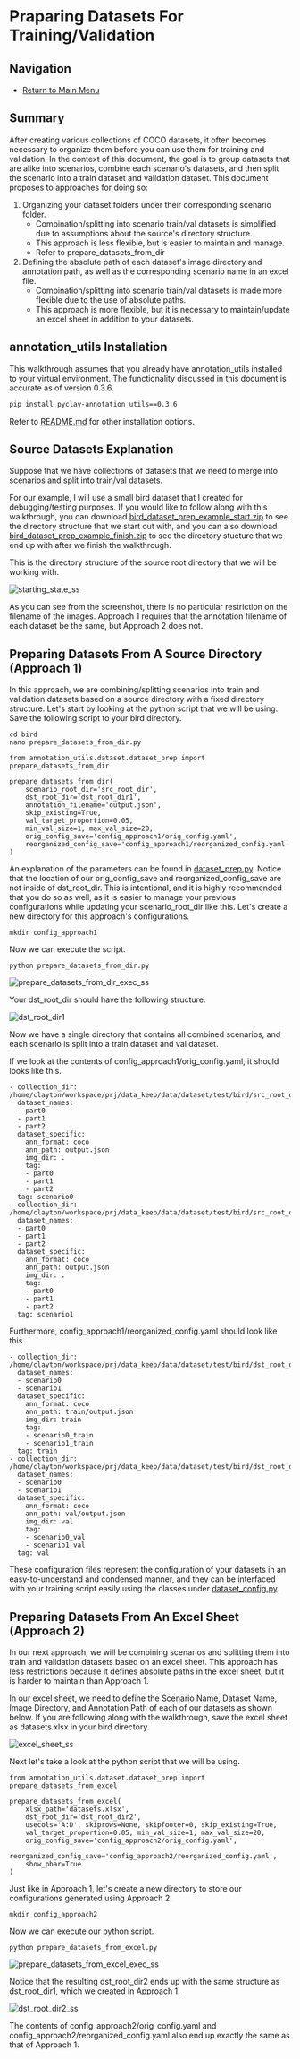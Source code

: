 # Praparing Datasets For Training/Validation
## Navigation
* [Return to Main Menu](../README.md)

## Summary
After creating various collections of COCO datasets, it often becomes necessary to organize them before you can use them for training and validation.
In the context of this document, the goal is to group datasets that are alike into scenarios, combine each scenario's datasets, and then split the scenario into a train dataset and validation dataset.
This document proposes to approaches for doing so:
1. Organizing your dataset folders under their corresponding scenario folder.
    * Combination/splitting into scenario train/val datasets is simplified due to assumptions about the source's directory structure.
    * This approach is less flexible, but is easier to maintain and manage.
    * Refer to prepare_datasets_from_dir
2. Defining the absolute path of each dataset's image directory and annotation path, as well as the corresponding scenario name in an excel file.
    * Combination/splitting into scenario train/val datasets is made more flexible due to the use of absolute paths.
    * This approach is more flexible, but it is necessary to maintain/update an excel sheet in addition to your datasets.

## annotation_utils Installation
This walkthrough assumes that you already have annotation_utils installed to your virtual environment.
The functionality discussed in this document is accurate as of version 0.3.6.

```bash
pip install pyclay-annotation_utils==0.3.6
```

Refer to [README.md](../README.md) for other installation options.

## Source Datasets Explanation
Suppose that we have collections of datasets that we need to merge into scenarios and split into train/val datasets.

For our example, I will use a small bird dataset that I created for debugging/testing purposes.
If you would like to follow along with this walkthrough, you can download [bird_dataset_prep_example_start.zip](https://drive.google.com/file/d/1-3bml3EUhT5l14Z9g3TrGjK_DzBV0QBM/view?usp=sharing) to see the directory structure that we start out with, and you can also download [bird_dataset_prep_example_finish.zip](https://drive.google.com/file/d/13ya1xxbxzmdiVz9_ITKOON65ygdcaQhq/view?usp=sharing) to see the directory stucture that we end up with after we finish the walkthrough.

This is the directory structure of the source root directory that we will be working with.

![starting_state_ss](https://i.imgur.com/0WpZYmY.png)

As you can see from the screenshot, there is no particular restriction on the filename of the images.
Approach 1 requires that the annotation filename of each dataset be the same, but Approach 2 does not.

## Preparing Datasets From A Source Directory (Approach 1)
In this approach, we are combining/splitting scenarios into train and validation datasets based on a source directory with a fixed directory structure.
Let's start by looking at the python script that we will be using.
Save the following script to your bird directory.
```bash=
cd bird
nano prepare_datasets_from_dir.py
```

```python=
from annotation_utils.dataset.dataset_prep import prepare_datasets_from_dir

prepare_datasets_from_dir(
    scenario_root_dir='src_root_dir',
    dst_root_dir='dst_root_dir1',
    annotation_filename='output.json',
    skip_existing=True,
    val_target_proportion=0.05,
    min_val_size=1, max_val_size=20,
    orig_config_save='config_approach1/orig_config.yaml',
    reorganized_config_save='config_approach1/reorganized_config.yaml'
)
```

An explanation of the parameters can be found in [dataset_prep.py](../annotation_utils/dataset/dataset_prep.py).
Notice that the location of our orig_config_save and reorganized_config_save are not inside of dst_root_dir. This is intentional, and it is highly recommended that you do so as well, as it is easier to manage your previous configurations while updating your scenario_root_dir like this.
Let's create a new directory for this approach's configurations.
```bash=
mkdir config_approach1
```
Now we can execute the script.
```bash=
python prepare_datasets_from_dir.py
```

![prepare_datasets_from_dir_exec_ss](https://i.imgur.com/W5mSpMO.png)

Your dst_root_dir should have the following structure.

![dst_root_dir1](https://i.imgur.com/LANppZP.png)

Now we have a single directory that contains all combined scenarios, and each scenario is split into a train dataset and val dataset.

If we look at the contents of config_approach1/orig_config.yaml, it should looks like this.
```yaml=
- collection_dir: /home/clayton/workspace/prj/data_keep/data/dataset/test/bird/src_root_dir/scenario0
  dataset_names:
  - part0
  - part1
  - part2
  dataset_specific:
    ann_format: coco
    ann_path: output.json
    img_dir: .
    tag:
    - part0
    - part1
    - part2
  tag: scenario0
- collection_dir: /home/clayton/workspace/prj/data_keep/data/dataset/test/bird/src_root_dir/scenario1
  dataset_names:
  - part0
  - part1
  - part2
  dataset_specific:
    ann_format: coco
    ann_path: output.json
    img_dir: .
    tag:
    - part0
    - part1
    - part2
  tag: scenario1
```
Furthermore, config_approach1/reorganized_config.yaml should look like this.
```yaml=
- collection_dir: /home/clayton/workspace/prj/data_keep/data/dataset/test/bird/dst_root_dir1
  dataset_names:
  - scenario0
  - scenario1
  dataset_specific:
    ann_format: coco
    ann_path: train/output.json
    img_dir: train
    tag:
    - scenario0_train
    - scenario1_train
  tag: train
- collection_dir: /home/clayton/workspace/prj/data_keep/data/dataset/test/bird/dst_root_dir1
  dataset_names:
  - scenario0
  - scenario1
  dataset_specific:
    ann_format: coco
    ann_path: val/output.json
    img_dir: val
    tag:
    - scenario0_val
    - scenario1_val
  tag: val
```
These configuration files represent the configuration of your datasets in an easy-to-understand and condensed manner, and they can be interfaced with your training script easily using the classes under [dataset_config.py](../annotation_utils/dataset/config/dataset_config.py).

## Preparing Datasets From An Excel Sheet (Approach 2)
In our next approach, we will be combining scenarios and splitting them into train and validation datasets based on an excel sheet. This approach has less restrictions because it defines absolute paths in the excel sheet, but it is harder to maintain than Approach 1.

In our excel sheet, we need to define the Scenario Name, Dataset Name, Image Directory, and Annotation Path of each of our datasets as shown below. If you are following along with the walkthrough, save the excel sheet as datasets.xlsx in your bird directory.

![excel_sheet_ss](https://i.imgur.com/SRJAUQ7.png)

Next let's take a look at the python script that we will be using.
```python=
from annotation_utils.dataset.dataset_prep import prepare_datasets_from_excel

prepare_datasets_from_excel(
    xlsx_path='datasets.xlsx',
    dst_root_dir='dst_root_dir2',
    usecols='A:D', skiprows=None, skipfooter=0, skip_existing=True,
    val_target_proportion=0.05, min_val_size=1, max_val_size=20,
    orig_config_save='config_approach2/orig_config.yaml',
    reorganized_config_save='config_approach2/reorganized_config.yaml',
    show_pbar=True
)
```

Just like in Approach 1, let's create a new directory to store our configurations generated using Approach 2.
```bash=
mkdir config_approach2
```
Now we can execute our python script.
```bash=
python prepare_datasets_from_excel.py
```

![prepare_datasets_from_excel_exec_ss](https://i.imgur.com/BKllqBZ.png)

Notice that the resulting dst_root_dir2 ends up with the same structure as dst_root_dir1, which we created in Approach 1.

![dst_root_dir2_ss](https://i.imgur.com/KxreEx8.png)

The contents of config_approach2/orig_config.yaml and config_approach2/reorganized_config.yaml also end up exactly the same as that of Approach 1.
